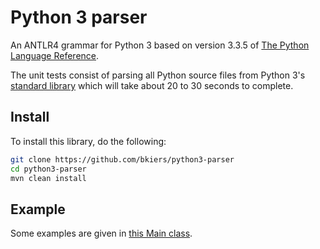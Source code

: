 # Python 3 parser

An ANTLR4 grammar for Python 3 based on version 3.3.5 of 
[The Python Language Reference](https://docs.python.org/3.3/reference/grammar.html).

The unit tests consist of parsing all Python source files from 
Python 3's [standard library](http://hg.python.org/cpython/file/default/Lib/) 
which will take about 20 to 30 seconds to complete.    

## Install

To install this library, do the following:

```bash
git clone https://github.com/bkiers/python3-parser
cd python3-parser
mvn clean install
```

## Example

Some examples are given in [this Main class](TODO).

